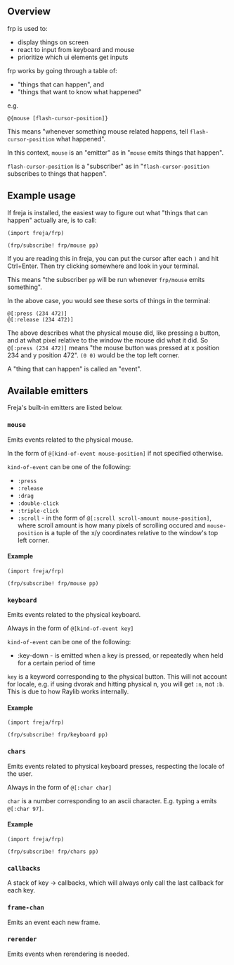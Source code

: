 ## Overview

frp is used to:

* display things on screen
* react to input from keyboard and mouse
* prioritize which ui elements get inputs

frp works by going through a table of:

* "things that can happen", and
* "things that want to know what happened"

e.g.

```
@{mouse [flash-cursor-position]}
```
This means "whenever something mouse related happens, tell `flash-cursor-position` what happened".

In this context, `mouse` is an "emitter" as in "`mouse` emits things that happen".

`flash-cursor-position` is a "subscriber" as in "`flash-cursor-position` subscribes to things that happen".

## Example usage

If freja is installed, the easiest way to figure out what "things that can happen" actually are, is to call:
```
(import freja/frp)

(frp/subscribe! frp/mouse pp)
```

If you are reading this in freja, you can put the cursor after each `)` and hit Ctrl+Enter. Then try clicking somewhere and look in your terminal.

This means "the subscriber `pp` will be run whenever `frp/mouse` emits something".

In the above case, you would see these sorts of things in the terminal:
```
@[:press (234 472)]
@[:release (234 472)]
```

The above describes what the physical mouse did, like pressing a button, and at what pixel relative to the window the mouse did what it did.
So `@[:press (234 472)]` means "the mouse button was pressed at x position 234 and y position 472". `(0 0)` would be the top left corner.

A "thing that can happen" is called an "event".

## Available emitters

Freja's built-in emitters are listed below.

### `mouse`

Emits events related to the physical mouse.

In the form of `@[kind-of-event mouse-position]` if not specified otherwise.

`kind-of-event` can be one of the following:
* `:press`
* `:release`
* `:drag`
* `:double-click`
* `:triple-click`
* `:scroll` - in the form of `@[:scroll scroll-amount mouse-position]`, where scroll amount is how many pixels of scrolling occured and `mouse-position` is a tuple of the x/y coordinates relative to the window's top left corner.

#### Example

```
(import freja/frp)

(frp/subscribe! frp/mouse pp)
```


### `keyboard`

Emits events related to the physical keyboard.

Always in the form of `@[kind-of-event key]`

`kind-of-event` can be one of the following:
* :key-down - is emitted when a key is pressed, or repeatedly when held for a certain period of time

`key` is a keyword corresponding to the physical button. This will not account for locale, e.g. if using dvorak and hitting physical n, you will get `:n`, not `:b`. This is due to how Raylib works internally.

#### Example

```
(import freja/frp)

(frp/subscribe! frp/keyboard pp)
```

### `chars`

Emits events related to physical keyboard presses, respecting the locale of the user.

Always in the form of `@[:char char]`

`char` is a number corresponding to an ascii character. E.g. typing `a` emits `@[:char 97]`.

#### Example

```
(import freja/frp)

(frp/subscribe! frp/chars pp)
```

### `callbacks`
A stack of key -> callbacks, which will always only call the last callback for each key.

### `frame-chan`
Emits an event each new frame.

### `rerender`
Emits events when rerendering is needed.
